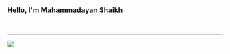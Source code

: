 <h3><b>Hello, I'm Mahammadayan Shaikh</b></h3>
<br>
<hr>
<img align="center" src="https://github-readme-stats.vercel.app/api/pin/?username=ayanshaikh18&theme=<THEME_NAME>" />
